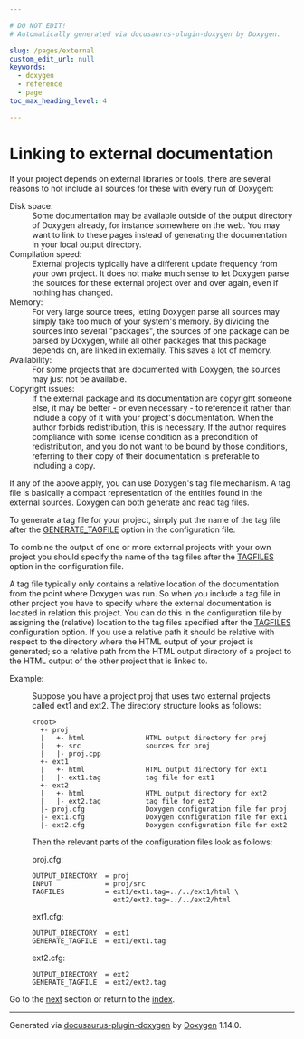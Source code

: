 ```yaml
---

# DO NOT EDIT!
# Automatically generated via docusaurus-plugin-doxygen by Doxygen.

slug: /pages/external
custom_edit_url: null
keywords:
  - doxygen
  - reference
  - page
toc_max_heading_level: 4

---
```


<div class="doxyPage">

# Linking to external documentation




<p>If your project depends on external libraries or tools, there are several reasons to not include all sources for these with every run of Doxygen:</p>

<dl class="doxyVariableList">
<dt>Disk space:</dt>
<dd>Some documentation may be available outside of the output directory of Doxygen already, for instance somewhere on the web. You may want to link to these pages instead of generating the documentation in your local output directory.</dd>
<dt>Compilation speed:</dt>
<dd>External projects typically have a different update frequency from your own project. It does not make much sense to let Doxygen parse the sources for these external project over and over again, even if nothing has changed.</dd>
<dt>Memory:</dt>
<dd>For very large source trees, letting Doxygen parse all sources may simply take too much of your system's memory. By dividing the sources into several "packages", the sources of one package can be parsed by Doxygen, while all other packages that this package depends on, are linked in externally. This saves a lot of memory.</dd>
<dt>Availability:</dt>
<dd>For some projects that are documented with Doxygen, the sources may just not be available.</dd>
<dt>Copyright issues:</dt>
<dd>If the external package and its documentation are copyright someone else, it may be better - or even necessary - to reference it rather than include a copy of it with your project's documentation. When the author forbids redistribution, this is necessary. If the author requires compliance with some license condition as a precondition of redistribution, and you do not want to be bound by those conditions, referring to their copy of their documentation is preferable to including a copy.</dd>
</dl>

<p>If any of the above apply, you can use Doxygen's tag file mechanism. A tag file is basically a compact representation of the entities found in the external sources. Doxygen can both generate and read tag files.</p>

<p>To generate a tag file for your project, simply put the name of the tag file after the <a href="/web-doxygen/docs/pages/config/#cfg_generate_tagfile">GENERATE_TAGFILE</a> option in the configuration file.</p>

<p>To combine the output of one or more external projects with your own project you should specify the name of the tag files after the <a href="/web-doxygen/docs/pages/config/#cfg_tagfiles">TAGFILES</a> option in the configuration file.</p>

<p>A tag file typically only contains a relative location of the documentation from the point where Doxygen was run. So when you include a tag file in other project you have to specify where the external documentation is located in relation this project. You can do this in the configuration file by assigning the (relative) location to the tag files specified after the <a href="/web-doxygen/docs/pages/config/#cfg_tagfiles">TAGFILES</a> configuration option. If you use a relative path it should be relative with respect to the directory where the HTML output of your project is generated; so a relative path from the HTML output directory of a project to the HTML output of the other project that is linked to.</p>

<dl class="doxySectionUser">
<dt>Example: </dt>
<dd>
<p>Suppose you have a project <span class="doxyComputerOutput">proj</span> that uses two external projects called <span class="doxyComputerOutput">ext1</span> and <span class="doxyComputerOutput">ext2</span>. The directory structure looks as follows:</p>
</dd>
</dl>


<dl class="doxySectionUser">
<dt></dt>
<dd>
<pre><code>&lt;root&gt;
  +- proj
  |   +- html               HTML output directory for proj
  |   +- src                sources for proj
  |   |- proj.cpp
  +- ext1
  |   +- html               HTML output directory for ext1
  |   |- ext1.tag           tag file for ext1
  +- ext2
  |   +- html               HTML output directory for ext2
  |   |- ext2.tag           tag file for ext2
  |- proj.cfg               Doxygen configuration file for proj
  |- ext1.cfg               Doxygen configuration file for ext1
  |- ext2.cfg               Doxygen configuration file for ext2
</code></pre>
</dd>
</dl>


<dl class="doxySectionUser">
<dt></dt>
<dd>
<p>Then the relevant parts of the configuration files look as follows:</p>
</dd>
</dl>


<dl class="doxySectionUser">
<dt></dt>
<dd>
<p>proj.cfg:</p>


<pre><code>OUTPUT_DIRECTORY  = proj
INPUT             = proj/src
TAGFILES          = ext1/ext1.tag=../../ext1/html \
                    ext2/ext2.tag=../../ext2/html
</code></pre>


<p>ext1.cfg:</p>


<pre><code>OUTPUT_DIRECTORY  = ext1
GENERATE_TAGFILE  = ext1/ext1.tag
</code></pre>


<p>ext2.cfg:</p>


<pre><code>OUTPUT_DIRECTORY  = ext2
GENERATE_TAGFILE  = ext2/ext2.tag
</code></pre>
</dd>
</dl>

 
Go to the <a href="/docs/pages/faq/">next</a> section or return to the
 <a href="/docs/">index</a>.


<hr/>

<p class="doxyGeneratedBy">Generated via <a href="https://github.com/xpack/docusaurus-plugin-doxygen">docusaurus-plugin-doxygen</a> by <a href="https://www.doxygen.nl">Doxygen</a> 1.14.0.</p>

</div>
